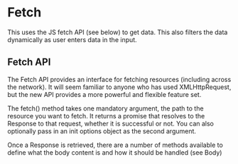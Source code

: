 # Fetch
This uses the JS fetch API (see below) to get data.
This also filters the data dynamically as user enters data in the input.

## Fetch API
The Fetch API provides an interface for fetching resources (including across the network). It will seem familiar to anyone who has used XMLHttpRequest, but the new API provides a more powerful and flexible feature set.

The fetch() method takes one mandatory argument, the path to the resource you want to fetch. It returns a promise that resolves to the Response to that request, whether it is successful or not. You can also optionally pass in an init options object as the second argument.

Once a Response is retrieved, there are a number of methods available to define what the body content is and how it should be handled (see Body)
